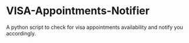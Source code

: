 # VISA-Appointments-Notifier
A python script to check for visa appointments availability and notify you accordingly. 
